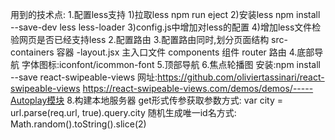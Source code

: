 用到的技术点:
1.配置less支持
    1)拉取less   npm run eject
    2)安装less   npm install --save-dev less less-loader
    3)config.js中增加对less的配置
    4)增加less文件检验网页是否已经支持less
2.配置路由
3.配置路由同时,划分页面结构
    src-
        containers   容器
            -layout.jsx   主入口文件
        components   组件
        router       路由
4.底部导航
    字体图标:iconfont/icommon-font
5.顶部导航
6.焦点轮播图
    安装:npm install --save react-swipeable-views
    网址:https://github.com/oliviertassinari/react-swipeable-views
        https://react-swipeable-views.com/demos/demos/-----Autoplay模块
8.构建本地服务器
    get形式传参获取参数方式:
        var city = url.parse(req.url, true).query.city
    随机生成唯一id名方式:
        Math.random().toString().slice(2)